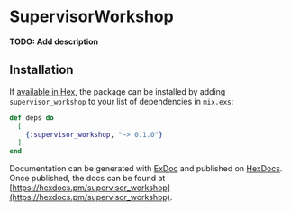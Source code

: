 # SupervisorWorkshop

**TODO: Add description**

## Installation

If [available in Hex](https://hex.pm/docs/publish), the package can be installed
by adding `supervisor_workshop` to your list of dependencies in `mix.exs`:

```elixir
def deps do
  [
    {:supervisor_workshop, "~> 0.1.0"}
  ]
end
```

Documentation can be generated with [ExDoc](https://github.com/elixir-lang/ex_doc)
and published on [HexDocs](https://hexdocs.pm). Once published, the docs can
be found at [https://hexdocs.pm/supervisor_workshop](https://hexdocs.pm/supervisor_workshop).

